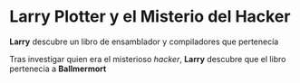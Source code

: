 # Larry Plotter y el Misterio del Hacker

**Larry** descubre un libro de ensamblador y compiladores que pertenecía

Tras investigar quien era el misterioso *hacker*, **Larry** descubre que el
libro pertenecia a **Ballmermort**

